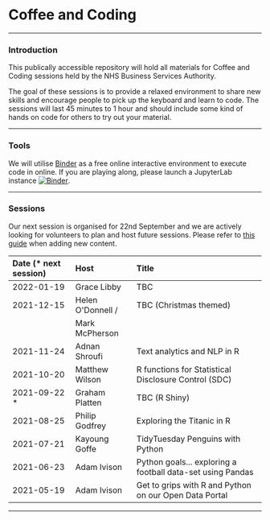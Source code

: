 # Coffee and Coding

---

### Introduction

This publically accessible repository will hold all materials for Coffee and Coding sessions held by the NHS Business Services Authority.

The goal of these sessions is to provide a relaxed environment to share new skills and encourage people to pick up the keyboard and learn to code. The sessions will last 45 minutes to 1 hour and should include some kind of hands on code for others to try out your material.

---

### Tools

We will utilise [Binder](https://mybinder.org/v2/gh/sfdsa/HEAD) as a free online interactive environment to execute code in online. If you are playing along, please launch a JupyterLab instance [![Binder](https://mybinder.org/badge_logo.svg)](https://mybinder.org/v2/gl/nhsbsa%2Finsight%2Fshared%2Fcoffee-and-coding/master?urlpath=lab).

---

### Sessions

Our next session is organised for 22nd September and we are actively looking for volunteers to plan and host future sessions. Please refer to [this guide](CONTRIBUTING.md) when adding new content.

| Date (* next session) | Host             | Title                                                      |
| :-------------------- | :--------------  | :--------------------------------------------------------- | 
| 2022-01-19            | Grace Libby      | TBC                                                        |
| 2021-12-15            | Helen O'Donnell /| TBC (Christmas themed)                                     |
|                       | Mark McPherson   |                                                            |
| 2021-11-24            | Adnan Shroufi    | Text analytics and NLP in R                                |
| 2021-10-20            | Matthew Wilson   | R functions for Statistical Disclosure Control (SDC)       |
| 2021-09-22 *          | Graham Platten   | TBC (R Shiny)                                              |
| 2021-08-25            | Philip Godfrey   | Exploring the Titanic in R                                 |
| 2021-07-21            | Kayoung Goffe    | TidyTuesday Penguins with Python                           |
| 2021-06-23            | Adam Ivison      | Python goals... exploring a football data-set using Pandas |
| 2021-05-19            | Adam Ivison      | Get to grips with R and Python on our Open Data Portal     |

---

